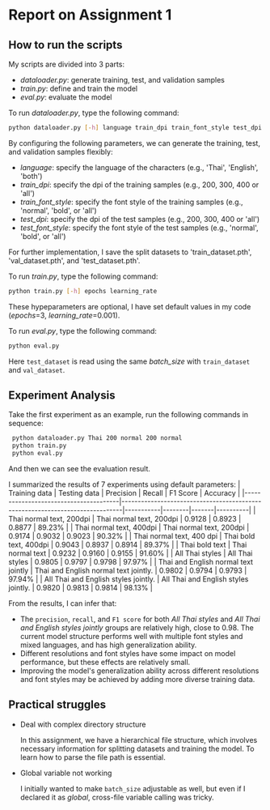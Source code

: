 # Report on Assignment 1

## How to run the scripts

My scripts are divided into 3 parts:

- *dataloader.py*: generate training, test, and validation samples
- *train.py*: define and train the model
- *eval.py*: evaluate the model

To run *dataloader.py*, type the following command:

```bash
python dataloader.py [-h] language train_dpi train_font_style test_dpi test_font_style
```
By configuring the following parameters, we can generate the training, test, and validation samples flexibly:

- *language*: specify the language of the characters (e.g., 'Thai', 'English', 'both')
- *train_dpi*: specify the dpi of the training samples (e.g., 200, 300, 400 or 'all')
- *train_font_style*: specify the font style of the training samples (e.g., 'normal', 'bold', or 'all')
- *test_dpi*: specify the dpi of the test samples (e.g., 200, 300, 400 or 'all')
- *test_font_style*: specify the font style of the test samples (e.g., 'normal', 'bold', or 'all')

For further implementation, I save the split datasets to 'train_dataset.pth', 'val_dataset.pth', and 'test_dataset.pth'.

To run *train.py*, type the following command:

```bash
python train.py [-h] epochs learning_rate
```
These hypeparameters are optional, I have set default values in my code (*epochs*=3, *learning_rate*=0.001).

To run *eval.py*, type the following command:
```bash
python eval.py
```
Here `test_dataset` is read using the same *batch_size* with `train_dataset` and `val_dataset`.

## Experiment Analysis
Take the first experiment as an example, run the following commands in sequence:
```bash
 python dataloader.py Thai 200 normal 200 normal
 python train.py
 python eval.py
 ```
 And then we can see the evaluation result. 
 
 I summarized the results of 7 experiments using default parameters:
| Training data                         | Testing data                                                                 | Precision | Recall | F1 Score | Accuracy |
|---------------------------------------|------------------------------------------------------------------------------|-----------|--------|-------|----------|
| Thai normal text, 200dpi              | Thai normal text, 200dpi                                                     | 0.9128          |  0.8923      |   0.8877    |     89.23%     |
| Thai normal text, 400dpi              | Thai normal text, 200dpi |      0.9174     |   0.9032     |    0.9023   |   90.32%       |
| Thai normal text, 400 dpi             | Thai bold text, 400dpi                                                       | 0.9043          |    0.8937    | 0.8914      |    89.37%      |
| Thai bold text                        | Thai normal text                                                             | 0.9232          | 0.9160       |   0.9155    |    91.60%      |
| All Thai styles                       | All Thai styles                                                              |    0.9805       |    0.9797    |   0.9798    |    97.97%      |
| Thai and English normal text jointly  | Thai and English normal text jointly.                                        |     0.9802      |   0.9794     |    0.9793   |       97.94%   |
| All Thai and English styles jointly.  | All Thai and English styles jointly.                                         | 0.9820          |   0.9813     |   0.9814    |   98.13%       |

From the results, I can infer that:
- The `precision`, `recall`, and `F1 score` for both *All Thai styles* and *All Thai and English styles jointly* groups are relatively high, close to 0.98. The current model structure performs well with multiple font styles and mixed languages, and has high generalization ability.
- Different resolutions and font styles have some impact on model performance, but these effects are relatively small.
- Improving the model's generalization ability across different resolutions and font styles may be achieved by adding more diverse training data.

## Practical struggles
- Deal with complex directory structure

  In this assignment, we have a hierarchical file structure, which involves necessary information for splitting datasets and training the model. To learn how to parse the file path is essential.
- Global variable not working
  
  I initially wanted to make `batch_size` adjustable as well, but even if I declared it as *global*, cross-file variable calling was tricky.


